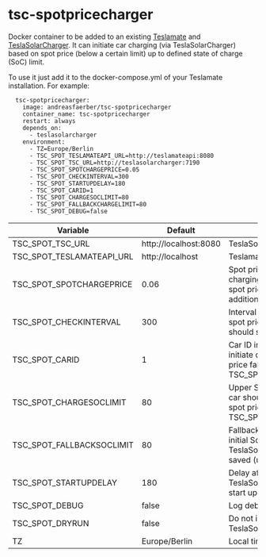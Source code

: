 # tsc-spotpricecharger

Docker container to be added to an existing [Teslamate](https://docs.teslamate.org/) and
[TeslaSolarCharger](https://github.com/pkuehnel/TeslaSolarCharger). It can initiate car charging (via
TeslaSolarCharger) based on spot price (below a certain limit) up to defined state of charge (SoC) limit.

To use it just add it to the docker-compose.yml of your Teslamate installation. For example:

```
  tsc-spotpricecharger:
    image: andreasfaerber/tsc-spotpricecharger
    container_name: tsc-spotpricecharger
    restart: always
    depends_on:
      - teslasolarcharger
    environment:
      - TZ=Europe/Berlin
      - TSC_SPOT_TESLAMATEAPI_URL=http://teslamateapi:8080
      - TSC_SPOT_TSC_URL=http://teslasolarcharger:7190
      - TSC_SPOT_SPOTCHARGEPRICE=0.05
      - TSC_SPOT_CHECKINTERVAL=300
      - TSC_SPOT_STARTUPDELAY=180
      - TSC_SPOT_CARID=1
      - TSC_SPOT_CHARGESOCLIMIT=80
      - TSC_SPOT_FALLBACKCHARGELIMIT=80
      - TSC_SPOT_DEBUG=false
```

| Variable | Default               | Description           |
|----------|-----------------------|-----------------------|
| TSC_SPOT_TSC_URL | http://localhost:8080 | TeslaSolarCharger URL |
| TSC_SPOT_TESLAMATEAPI_URL | http://localhost      | Teslamate API URL |     
| TSC_SPOT_SPOTCHARGEPRICE | 0.06                  | Spot price under which charging should charge. Raw spot price without any additional price components |
| TSC_SPOT_CHECKINTERVAL | 300                   | Interval in seconds to check for spot price and if charging should start / stop. |
| TSC_SPOT_CARID | 1                     | Car ID in TeslaSolarCharger to initiate charging for when spot price falls below TSC_SPOT_SPOTCHARGEPRICE |
| TSC_SPOT_CHARGESOCLIMIT | 80                    | Upper SoC limit to which the car should be charged which spot price is below TSC_SPOT_SPOTCHARGEPRICE | 
| TSC_SPOT_FALLBACKSOCLIMIT | 80                    | Fallback SoC limit when the initial SoC limit in TeslaSolarCharger has not been saved (usually across restarts) |
| TSC_SPOT_STARTUPDELAY | 180                   | Delay after startup to allow TeslaSolarCharger to properly start up | 
| TSC_SPOT_DEBUG | false | Log debug information |
| TSC_SPOT_DRYRUN | false | Do not issue API calls to TeslaSolarCharger |
| TZ | Europe/Berlin | Local timezone |

